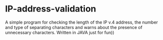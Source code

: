 # IP-address-validation
A simple program for checking the length of the IP v.4 address, the number and type of separating characters and warns about the presence of unnecessary characters. Written in JAVA just for fun))
